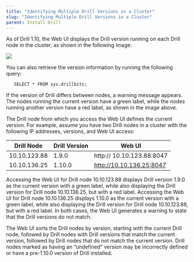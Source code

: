 ```yaml
---
title: "Identifying Multiple Drill Versions in a Cluster"
slug: "Identifying Multiple Drill Versions in a Cluster"
parent: Install Drill
---
```


As of Drill 1.10, the Web UI displays the Drill version running on each Drill node in the cluster, as shown in the following image:

![](http://i.imgur.com/42otmKQ.jpg)

You can also retrieve the version information by running the following query:

       SELECT * FROM sys.drillbits;

If the version of Drill differs between nodes, a warning message appears. The nodes running the current version have a green label, while the nodes running another version have a red label, as shown in the image above.

The Drill node from which you access the Web UI defines the current version. For example, assume you have two Drill nodes in a cluster with the following IP addresses, versions, and Web UI access:

| Drill   Node | Drill Version | Web UI               |
|--------------|---------------|---------------------------|
| 10.10.123.88 | 1.9.0         | http:// 10.10.123.88:8047 |
| 10.10.136.25 | 1.10.0        | http://10.10.136.25:8047  |

Accessing the Web UI for Drill node 10.10.123.88 displays Drill version 1.9.0 as the current version with a green label, while also displaying the Drill version for Drill node 10.10.136.25, but with a red label. Accessing the Web UI for Drill node 10.10.136.25 displays 1.10.0 as the current version with a green label, while also displaying the Drill version for Drill node 10.10.123.88, but with a red label. In both cases, the Web UI generates a warning to state that the Drill versions do not match.

The Web UI sorts the Drill nodes by version, starting with the current Drill node, followed by Drill nodes with Drill versions that match the current version, followed by Drill nodes that do not match the current version. Drill nodes marked as having an “undefined” version may be incorrectly defined or have a pre-1.10.0 version of Drill installed.
